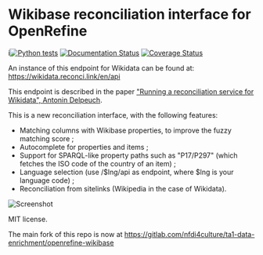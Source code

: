 Wikibase reconciliation interface for OpenRefine 
================================================
i[![Python tests](https://github.com/wetneb/openrefine-wikibase/actions/workflows/tests.yml/badge.svg)](https://github.com/wetneb/openrefine-wikibase/actions/workflows/tests.yml) [![Documentation Status](https://readthedocs.org/projects/openrefine-wikibase/badge/?version=latest)](https://openrefine-wikibase.readthedocs.io/en/latest/?badge=latest) [![Coverage Status](https://coveralls.io/repos/github/wetneb/openrefine-wikidata/badge.svg?branch=master)](https://coveralls.io/github/wetneb/openrefine-wikidata?branch=master)


An instance of this endpoint for Wikidata can be found at:
https://wikidata.reconci.link/en/api

This endpoint is described in the paper ["Running a reconciliation service for Wikidata", Antonin Delpeuch](http://ceur-ws.org/Vol-2773/paper-17.pdf).

This is a new reconciliation interface, with the following features:
* Matching columns with Wikibase properties, to improve the fuzzy
  matching score ;
* Autocomplete for properties and items ;
* Support for SPARQL-like property paths such as "P17/P297" (which fetches the ISO code of the country of an item) ;
* Language selection (use /$lng/api as endpoint, where $lng is your
  language code) ;
* Reconciliation from sitelinks (Wikipedia in the case of Wikidata).

![Screenshot](https://wdreconcile.toolforge.org/static/screenshot_items.png)

MIT license.

The main fork of this repo is now at https://gitlab.com/nfdi4culture/ta1-data-enrichment/openrefine-wikibase

